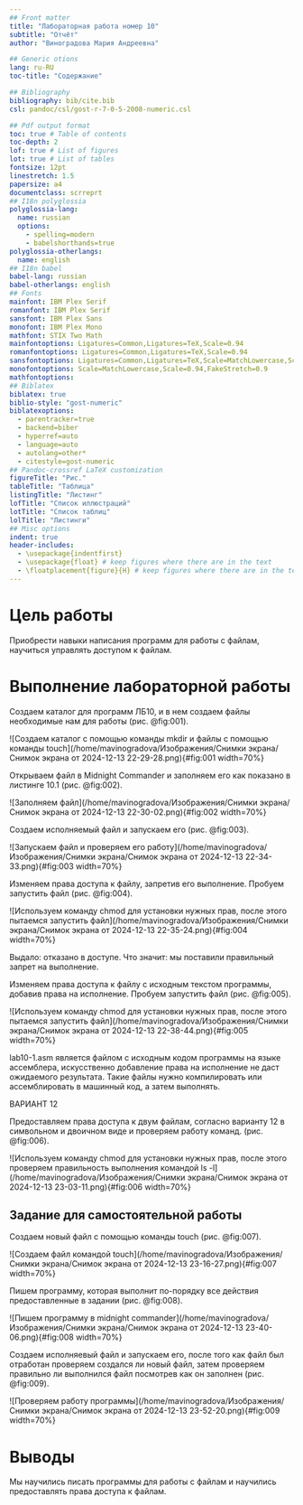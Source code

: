 ```yaml
---
## Front matter
title: "Лабораторная работа номер 10"
subtitle: "Отчёт"
author: "Виноградова Мария Андреевна"

## Generic otions
lang: ru-RU
toc-title: "Содержание"

## Bibliography
bibliography: bib/cite.bib
csl: pandoc/csl/gost-r-7-0-5-2008-numeric.csl

## Pdf output format
toc: true # Table of contents
toc-depth: 2
lof: true # List of figures
lot: true # List of tables
fontsize: 12pt
linestretch: 1.5
papersize: a4
documentclass: scrreprt
## I18n polyglossia
polyglossia-lang:
  name: russian
  options:
	- spelling=modern
	- babelshorthands=true
polyglossia-otherlangs:
  name: english
## I18n babel
babel-lang: russian
babel-otherlangs: english
## Fonts
mainfont: IBM Plex Serif
romanfont: IBM Plex Serif
sansfont: IBM Plex Sans
monofont: IBM Plex Mono
mathfont: STIX Two Math
mainfontoptions: Ligatures=Common,Ligatures=TeX,Scale=0.94
romanfontoptions: Ligatures=Common,Ligatures=TeX,Scale=0.94
sansfontoptions: Ligatures=Common,Ligatures=TeX,Scale=MatchLowercase,Scale=0.94
monofontoptions: Scale=MatchLowercase,Scale=0.94,FakeStretch=0.9
mathfontoptions:
## Biblatex
biblatex: true
biblio-style: "gost-numeric"
biblatexoptions:
  - parentracker=true
  - backend=biber
  - hyperref=auto
  - language=auto
  - autolang=other*
  - citestyle=gost-numeric
## Pandoc-crossref LaTeX customization
figureTitle: "Рис."
tableTitle: "Таблица"
listingTitle: "Листинг"
lofTitle: "Список иллюстраций"
lotTitle: "Список таблиц"
lolTitle: "Листинги"
## Misc options
indent: true
header-includes:
  - \usepackage{indentfirst}
  - \usepackage{float} # keep figures where there are in the text
  - \floatplacement{figure}{H} # keep figures where there are in the text
---
```


# Цель работы

Приобрести навыки написания программ для работы с файлам, научиться управлять доступом к файлам.

# Выполнение лабораторной работы

Создаем каталог для программ ЛБ10, и в нем создаем файлы необходимые нам для работы (рис. @fig:001).

![Создаем каталог с помощью команды mkdir и файлы с помощью команды touch](/home/mavinogradova/Изображения/Снимки экрана/Снимок экрана от 2024-12-13 22-29-28.png){#fig:001 width=70%}

Открываем файл в Midnight Commander и заполняем его как показано в листинге 10.1 (рис. @fig:002).

![Заполняем файл](/home/mavinogradova/Изображения/Снимки экрана/Снимок экрана от 2024-12-13 22-30-02.png){#fig:002 width=70%}

Создаем исполняемый файл и запускаем его (рис. @fig:003).

![Запускаем файл и проверяем его работу](/home/mavinogradova/Изображения/Снимки экрана/Снимок экрана от 2024-12-13 22-34-33.png){#fig:003 width=70%}

Изменяем права доступа к файлу, запретив его выполнение. Пробуем запустить файл (рис. @fig:004).

![Используем команду chmod для установки нужных прав, после этого пытаемся запустить файл](/home/mavinogradova/Изображения/Снимки экрана/Снимок экрана от 2024-12-13 22-35-24.png){#fig:004 width=70%}

Выдало: отказано в доступе. Что значит: мы поставили правильный запрет на выполнение.

Изменяем права доступа к файлу с исходным текстом программы, добавив права на исполнение. Пробуем запустить файл (рис. @fig:005).

![Используем команду chmod для установки нужных прав, после этого пытаемся запустить файл](/home/mavinogradova/Изображения/Снимки экрана/Снимок экрана от 2024-12-13 22-38-44.png){#fig:005 width=70%}

lab10-1.asm является файлом с исходным кодом программы на языке ассемблера, искусственно добавление права на исполнение не даст ожидаемого результата. Такие файлы нужно компилировать или ассемблировать в машинный код, а затем выполнять.

ВАРИАНТ 12

Предоставляем права доступа к двум файлам, согласно варианту 12 в символьном и двоичном виде и проверяем работу команд. (рис. @fig:006).

![Используем команду chmod для установки нужных прав, после этого проверяем правильность выполнения командой ls -l](/home/mavinogradova/Изображения/Снимки экрана/Снимок экрана от 2024-12-13 23-03-11.png){#fig:006 width=70%}

## Задание для самостоятельной работы

Создаем новый файл с помощью команды touch (рис. @fig:007).

![Создаем файл командой touch](/home/mavinogradova/Изображения/Снимки экрана/Снимок экрана от 2024-12-13 23-16-27.png){#fig:007 width=70%}

Пишем программу, которая выполнит по-порядку все действия предоставленные в задании (рис. @fig:008).

![Пишем программу в midnight commander](/home/mavinogradova/Изображения/Снимки экрана/Снимок экрана от 2024-12-13 23-40-06.png){#fig:008 width=70%}

Создаем исполняевый файл и запускаем его, после того как файл был отработан проверяем создался ли новый файл, затем проверяем правильно ли выполнился файл посмотрев как он заполнен (рис. @fig:009).

![Проверяем работу программы](/home/mavinogradova/Изображения/Снимки экрана/Снимок экрана от 2024-12-13 23-52-20.png){#fig:009 width=70%}

# Выводы

Мы научились писать программы для работы с файлам и научились предоставлять права доступа к файлам.

